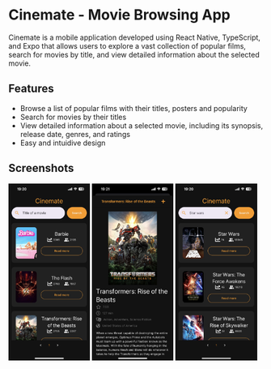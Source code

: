 # Cinemate - Movie Browsing App
Cinemate is a mobile application developed using React Native, TypeScript, and Expo that allows users to explore a vast collection of popular films, search for movies by title, and view detailed information about the selected movie.

## Features

- Browse a list of popular films with their titles, posters and popularity
- Search for movies by their titles
- View detailed information about a selected movie, including its synopsis, release date, genres, and ratings
- Easy and intuidive design


## Screenshots
<p float="left">
  <img src="./assets/popular.JPG" width="32%" margin="0 10px"/>
  <img src="./assets/details.JPG" width="32%" margin="0 10px"/>
  <img src="./assets/title.JPG" width="32%" margin="0 10px"/>
</p>



